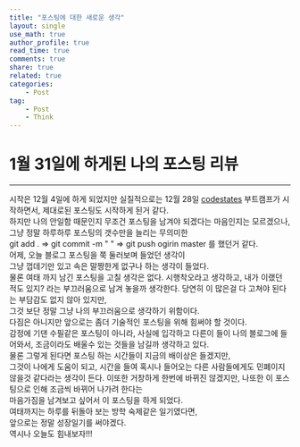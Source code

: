 ```yaml
---
title: "포스팅에 대한 새로운 생각"
layout: single
use_math: true
author_profile: true
read_time: true
comments: true
share: true
related: true
categories:
    - Post
tag:
    - Post
    - Think
---  
```


# 1월 31일에 하게된 나의 포스팅 리뷰  
---  
시작은 12월 4일에 하게 되었지만 실질적으로는 12월 28일 [codestates](https://codestates.com/) 부트캠프가 시작하면서, 제대로된 포스팅도 시작하게 된거 같다.  
하지만 나의 안일함 때문인지 무조건 포스팅을 남겨야 되겠다는 마음인지는 모르겠으나, 그냥 정말 하루하루 포스팅의 갯수만을 늘리는 무의미한  
git add . $\Rightarrow$ git commit -m " " $\Rightarrow$ git push ogirin master 를 했던거 같다.  
어제, 오늘 블로그 포스팅을 쭉 둘러보며 들었던 생각이  
그냥 껍데기만 있고 속은 말짱한게 없구나 하는 생각이 들었다.  
물론 여태 까지 남긴 포스팅을 고칠 생각은 없다. 시행착오라고 생각하고, 내가 이랬던 적도 있지? 라는 부끄러움으로 남겨 놓을까 생각한다. 당연히 이 많은걸 다 고쳐야 된다는 부담감도 없지 않아 있지만,  
그것 보단 정말 그냥 나의 부끄러움으로 생각하기 위함이다.  
다짐은 아니지만 앞으로는 좀더 기술적인 포스팅을 위해 힘써야 할 것이다.  
감정에 기댄 수필같은 포스팅이 아니라, 사실에 입각하고 다른이 들이 나의 블로그에 들어와서, 조금이라도 배울수 있는 것들을 남길까 생각하고 있다.  
물론 그렇게 된다면 포스팅 하는 시간들이 지금의 배이상은 들겠지만,  
그것이 나에게 도움이 되고, 시간을 들여 혹시나 들어오는 다른 사람들에게도 민폐이지 않을것 같다라는 생각이 든다.
이또한 거창하게 한번에 바뀌진 않겠지만, 나또한 이 포스팅으로 인해 조금씩 바뀌어 나가려 한다는  
마음가짐을 남겨보고 싶어서 이 포스팅을 하게 되었다.  
여태까지는 하루를 뒤돌아 보는 방학 숙제같은 일기였다면,  
앞으로는 정말 성장일기를 써야겠다.  
역시나 오늘도 힘내보자!!!